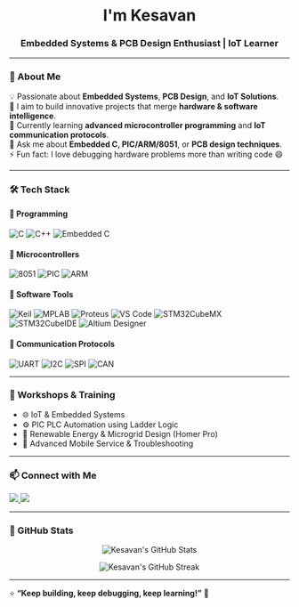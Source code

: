 <h1 align="center">I'm Kesavan</h1>
<h3 align="center">Embedded Systems & PCB Design Enthusiast | IoT Learner</h3>

---

### 🚀 About Me  
💡 Passionate about **Embedded Systems**, **PCB Design**, and **IoT Solutions**.  
🎯 I aim to build innovative projects that merge **hardware & software intelligence**.  
🌱 Currently learning **advanced microcontroller programming** and **IoT communication protocols**.  
💬 Ask me about **Embedded C, PIC/ARM/8051**, or **PCB design techniques**.  
⚡ Fun fact: I love debugging hardware problems more than writing code 😄  

---

### 🛠️ Tech Stack  

#### 🧠 Programming  
![C](https://img.shields.io/badge/C-00599C?style=flat&logo=c&logoColor=white)
![C++](https://img.shields.io/badge/C++-004482?style=flat&logo=cplusplus&logoColor=white)
![Embedded C](https://img.shields.io/badge/Embedded_C-blue?style=flat&logo=code&logoColor=white)

#### 🔩 Microcontrollers  
![8051](https://img.shields.io/badge/8051-Black?style=flat&logo=microchip&logoColor=white)
![PIC](https://img.shields.io/badge/PIC%20Microcontroller-003366?style=flat&logo=microchip&logoColor=white)
![ARM](https://img.shields.io/badge/ARM%20Cortex-M4-0091BD?style=flat&logo=arm&logoColor=white)

#### 🧰 Software Tools  
![Keil](https://img.shields.io/badge/Keil_uVision-0091BD?style=flat&logo=keil&logoColor=white)
![MPLAB](https://img.shields.io/badge/MPLAB-CC0000?style=flat&logo=microchip&logoColor=white)
![Proteus](https://img.shields.io/badge/Proteus%20Simulation-1A1A1A?style=flat&logo=proteus&logoColor=white)
![VS Code](https://img.shields.io/badge/VS%20Code-007ACC?style=flat&logo=visual-studio-code&logoColor=white)
![STM32CubeMX](https://img.shields.io/badge/STM32CubeMX-03234B?style=flat&logo=stmicroelectronics&logoColor=white)
![STM32CubeIDE](https://img.shields.io/badge/STM32CubeIDE-0E8A16?style=flat&logo=stmicroelectronics&logoColor=white)
![Altium Designer](https://img.shields.io/badge/Altium_Designer-A5915F?style=flat&logo=altiumdesigner&logoColor=white)

#### 📡 Communication Protocols  
![UART](https://img.shields.io/badge/UART-000000?style=flat&logo=serialport&logoColor=white)
![I2C](https://img.shields.io/badge/I²C-0033A0?style=flat&logo=i2c&logoColor=white)
![SPI](https://img.shields.io/badge/SPI-006699?style=flat&logo=serialport&logoColor=white)
![CAN](https://img.shields.io/badge/CAN-BE1100?style=flat&logo=networkx&logoColor=white)

---

### 🧠 Workshops & Training  

- 🌐 IoT & Embedded Systems  
- ⚙️ PIC PLC Automation using Ladder Logic  
- 🌿 Renewable Energy & Microgrid Design (Homer Pro)  
- 📱 Advanced Mobile Service & Troubleshooting  

---

### 📫 Connect with Me  

<p align="left">
  <a href="mailto:Kesavankesavan2855@gmail.com">
    <img src="https://img.shields.io/badge/Gmail-D14836?style=for-the-badge&logo=gmail&logoColor=white"/>
  </a>
  <a href="https://linkedin.com/in/kesavanshanmugam" target="_blank">
    <img src="https://img.shields.io/badge/LinkedIn-0077B5?style=for-the-badge&logo=linkedin&logoColor=white"/>
  </a>
</p>

---

### 🧰 GitHub Stats  

<p align="center">
  <img src="https://github-readme-stats.vercel.app/api?username=kesavan654&show_icons=true&theme=radical" alt="Kesavan's GitHub Stats"/>
</p>

<p align="center">
  <img src="https://github-readme-streak-stats.herokuapp.com/?user=kesavan654&theme=radical" alt="Kesavan's GitHub Streak"/>
</p>

---

⭐ **“Keep building, keep debugging, keep learning!”** 🚀
